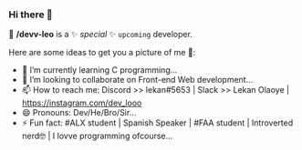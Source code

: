 ### Hi there 👋

🦁 **/devv-leo** is a ✨ _special_ ✨ `upcoming` developer.

Here are some ideas to get you a picture of me 💃:

- 🌱 I’m currently learning C programming...
- 👯 I’m looking to collaborate on Front-end Web development...
- 📫 How to reach me: Discord >> lekan#5653 | Slack >> Lekan Olaoye | https://instagram.com/dev_looo  <!-- | https://wa.me/+2347015305958 | www.twitter.com/dev_leoo -->
- 😄 Pronouns: Dev/He/Bro/Sir...
- ⚡ Fun fact: #ALX student | Spanish Speaker | #FAA student | Introverted nerd🤓 | I lovve programming ofcourse...

<!-- - 🔭 I’m currently working on ALX projects.... -->
<!-- - 💬 Ask me about my stacks... -->
<!-- - 🤔 I’m looking for help with my career, and ofcourse money😁😋... -->
